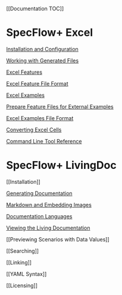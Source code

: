 [[Documentation TOC]]
# SpecFlow+ Excel

[Installation and Configuration](SpecFlowPlus-Excel-Installation-and-Configuration)

[Working with Generated Files](https://github.com/techtalk/SpecFlowPlus-Resources/wiki/Working-with-Generated-files-(SpecFlowPlus-Excel))

[Excel Features](Excel-Features)

[Excel Feature File Format](https://github.com/techtalk/SpecFlowPlus-Resources/wiki/Excel-Feature-File-Format)

[Excel Examples](https://github.com/techtalk/SpecFlowPlus-Resources/wiki/Excel-Examples)

[Prepare Feature Files for External Examples](https://github.com/techtalk/SpecFlowPlus-Resources/wiki/Prepare-Feature-Files-for-External-Examples)

[Excel Examples File Format](https://github.com/techtalk/SpecFlowPlus-Resources/wiki/Excel-Examples-File-Format)

[Converting Excel Cells](https://github.com/techtalk/SpecFlowPlus-Resources/wiki/Converting-Excel-Cells)

[Command Line Tool Reference](https://github.com/techtalk/SpecFlowPlus-Resources/wiki/SpecFlowPlus-Excel-Command-Line-Tool-Reference)

# SpecFlow+ LivingDoc

[[Installation]]

[Generating Documentation](Generating-Documentation)

[Markdown and Embedding Images](Markdown-and-Embedding-Images)

[Documentation Languages](Documentation-Languages)

[Viewing the Living Documentation](Viewing-the-Living-Documentation)

[[Previewing Scenarios with Data Values]]

[[Searching]]

[[Linking]]

[[YAML Syntax]]

[[Licensing]]